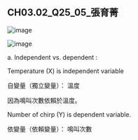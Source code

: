 ## CH03.02_Q25_05_張育菁 

![image](https://github.com/user-attachments/assets/42e49e0d-88b9-48c6-96fd-8f80af513cfd)

![image](https://github.com/user-attachments/assets/3dab476b-61b4-4912-937a-2a0a427fea6c)

a. Independent vs. dependent :

Temperature (X) is independent variable

自變量（獨立變量）： 溫度

因為鳴叫次數依賴於溫度。

Number of chirp (Y) is dependent variable.

依變量（依賴變量）： 鳴叫次數


